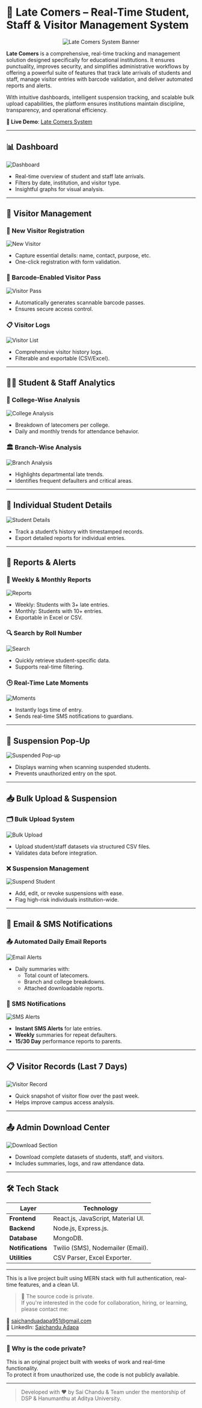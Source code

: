 

# 📘 Late Comers – Real-Time Student, Staff & Visitor Management System

<p align="center">
  <img src="images/intro.jpeg" alt="Late Comers System Banner" />
</p>

**Late Comers** is a comprehensive, real-time tracking and management solution designed specifically for educational institutions. It ensures punctuality, improves security, and simplifies administrative workflows by offering a powerful suite of features that track late arrivals of students and staff, manage visitor entries with barcode validation, and deliver automated reports and alerts.

With intuitive dashboards, intelligent suspension tracking, and scalable bulk upload capabilities, the platform ensures institutions maintain discipline, transparency, and operational efficiency.

**🔗 Live Demo**: [Late Comers System](https://adityauniversity.in/latecomers/login)

---


## 📊 Dashboard

![Dashboard](images/Dashboard.png)

- Real-time overview of student and staff late arrivals.
- Filters by date, institution, and visitor type.
- Insightful graphs for visual analysis.

---

## 🚶 Visitor Management

### 📝 New Visitor Registration

![New Visitor](images/NewVistor.png)

- Capture essential details: name, contact, purpose, etc.
- One-click registration with form validation.

### 🪪 Barcode-Enabled Visitor Pass

![Visitor Pass](images/VisitorPass.png)

- Automatically generates scannable barcode passes.
- Ensures secure access control.

### 📋 Visitor Logs

![Visitor List](images/VisitorList.png)

- Comprehensive visitor history logs.
- Filterable and exportable (CSV/Excel).

---

## 👨‍🎓 Student & Staff Analytics

### 🏫 College-Wise Analysis

![College Analysis](images/Analysis.png)

- Breakdown of latecomers per college.
- Daily and monthly trends for attendance behavior.

### 🏛️ Branch-Wise Analysis

![Branch Analysis](images/Branches.png)

- Highlights departmental late trends.
- Identifies frequent defaulters and critical areas.

---

## 👤 Individual Student Details

![Student Details](images/StudentData.png)

- Track a student’s history with timestamped records.
- Export detailed reports for individual entries.

---

## 📑 Reports & Alerts

### 📅 Weekly & Monthly Reports

![Reports](images/Report.png)

- Weekly: Students with 3+ late entries.
- Monthly: Students with 10+ entries.
- Exportable in Excel or CSV.

### 🔍 Search by Roll Number

![Search](images/search.png)

- Quickly retrieve student-specific data.
- Supports real-time filtering.

### 🕒 Real-Time Late Moments

![Moments](images/Moment.png)

- Instantly logs time of entry.
- Sends real-time SMS notifications to guardians.

---

## 🚫 Suspension Pop-Up

![Suspended Pop-up](images/SuspendPopup.png)

- Displays warning when scanning suspended students.
- Prevents unauthorized entry on the spot.

---

## 📥 Bulk Upload & Suspension

### 🗂️ Bulk Upload System

![Bulk Upload](images/BulkUpload.png)

- Upload student/staff datasets via structured CSV files.
- Validates data before integration.

### ❌ Suspension Management

![Suspend Student](images/SuspendStudent.png)

- Add, edit, or revoke suspensions with ease.
- Flag high-risk individuals institution-wide.

---

## 📧 Email & SMS Notifications

### 📤 Automated Daily Email Reports

![Email Alerts](images/Mails.png)

- Daily summaries with:
  - Total count of latecomers.
  - Branch and college breakdowns.
  - Attached downloadable reports.

### 📲 SMS Notifications

![SMS Alerts](images/Daily-SMS.jpg)

- **Instant SMS Alerts** for late entries.
- **Weekly** summaries for repeat defaulters.
- **15/30 Day** performance reports to parents.

---

## 📋 Visitor Records (Last 7 Days)

![Visitor Record](images/Visitorgraph.png)

- Quick snapshot of visitor flow over the past week.
- Helps improve campus access analysis.

---

## 📤 Admin Download Center

![Download Section](images/StudentData.png)

- Download complete datasets of students, staff, and visitors.
- Includes summaries, logs, and raw attendance data.

---

## 🛠️ Tech Stack

| Layer       | Technology        |
|-------------|-------------------|
| **Frontend** | React.js, JavaScript, Material UI. |
| **Backend**  | Node.js, Express.js. |
| **Database** | MongoDB.            |
| **Notifications** | Twilio (SMS), Nodemailer (Email). |
| **Utilities** | CSV Parser, Excel Exporter. |

---

This is a live project built using MERN stack with full authentication, real-time features, and a clean UI.

> 📌 The source code is private.  
> If you're interested in the code for collaboration, hiring, or learning, please contact me:

📧 saichanduadapa951@gmail.com  
📱 LinkedIn: [Saichandu Adapa](https://www.linkedin.com/in/saichandu-adapa-143b41254/)

---
### 🔐 Why is the code private?
This is an original project built with weeks of work and real-time functionality.  
To protect it from unauthorized use, the code is not publicly available.

---
> Developed with ❤️ by Sai Chandu & Team under the mentorship of DSP & Hanumanthu at Aditya University.
